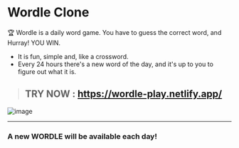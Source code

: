 # Wordle Clone
🏆 Wordle is a daily word game. You have to guess the correct word, and Hurray! YOU WIN.

* It is fun, simple and, like a crossword.
* Every 24 hours there's a new word of the day, and it's up to you to figure out what it is.
##

>## TRY NOW : https://wordle-play.netlify.app/

![image](https://user-images.githubusercontent.com/40043256/155875219-dfb33fb8-bfdf-4a09-88a5-ac114177dddb.png)

---
### A new WORDLE will be available each day!
